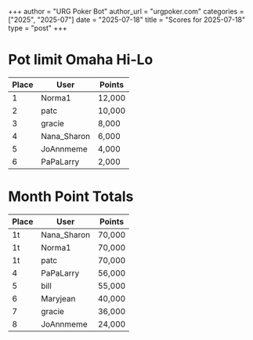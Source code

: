 +++
author = "URG Poker Bot"
author_url = "urgpoker.com"
categories = ["2025", "2025-07"]
date = "2025-07-18"
title = "Scores for 2025-07-18"
type = "post"
+++
# Pot limit Omaha Hi-Lo

| Place | User | Points |
|-------|------|--------|
| 1 | Norma1 | 12,000 |
| 2 | patc | 10,000 |
| 3 | gracie | 8,000 |
| 4 | Nana_Sharon | 6,000 |
| 5 | JoAnnmeme | 4,000 |
| 6 | PaPaLarry | 2,000 |

# Month Point Totals

| Place | User | Points |
|-------|------|--------|
| 1t | Nana_Sharon | 70,000 |
| 1t | Norma1 | 70,000 |
| 1t | patc | 70,000 |
| 4 | PaPaLarry | 56,000 |
| 5 | bill | 55,000 |
| 6 | Maryjean | 40,000 |
| 7 | gracie | 36,000 |
| 8 | JoAnnmeme | 24,000 |
